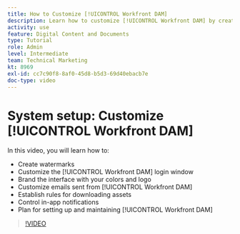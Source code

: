```yaml
---
title: How to Customize [!UICONTROL Workfront DAM]
description: Learn how to customize [!UICONTROL Workfront DAM] by creating watermarks, customizing the [!UICONTROL DAM] login window, branding the interface, and more.
activity: use
feature: Digital Content and Documents
type: Tutorial
role: Admin
level: Intermediate
team: Technical Marketing
kt: 8969
exl-id: cc7c90f8-8af0-45d8-b5d3-69d40ebacb7e
doc-type: video
---
```

# System setup: Customize [!UICONTROL Workfront DAM]

In this video, you will learn how to:

* Create watermarks
* Customize the [!UICONTROL Workfront DAM] login window
* Brand the interface with your colors and logo
* Customize emails sent from [!UICONTROL Workfront DAM]
* Establish rules for downloading assets
* Control in-app notifications
* Plan for setting up and maintaining [!UICONTROL Workfront DAM]

>[!VIDEO](https://video.tv.adobe.com/v/335232/?quality=12&learn=on)
